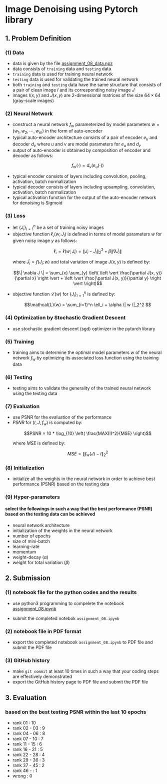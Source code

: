 # Image Denoising using Pytorch library

## 1. Problem Definition

### (1) Data

- data is given by the file  [assignment_08_data.npz](https://gitlab.com/cau-class/neural-network/2021-2/assignment/-/blob/main/08/assignment_08_data.npz)
- data consists of `training` data and `testing` data
- `training` data is used for training neural network
- `testing` data is used for validating the trained neural network
- both `training` and `testing` data have the same structure that consists of a pair of clean image $`I`$ and its corresponding noisy image $`J`$
- images $`I(x, y)`$ and $`J(x, y)`$ are 2-dimensional matrices of the size $`64 \times 64`$ (gray-scale images)

### (2) Neural Network

- construct a neural network $`f_w`$ parameterized by model parameters $`w = (w_1, w_2, \cdots, w_m)`$ in the form of auto-encoder 
- typical auto-encoder architecture consists of a pair of  encoder $`e_u`$ and decoder $`d_v`$ where $`u`$ and $`v`$ are model parameters for $`e_u`$ and $`d_v`$
- output of auto-encoder is obtained by composition of encoder and decoder as follows:
    ```math
    f_w(\cdot) = d_v(e_u(\cdot))
    ```
- typical encoder consists of layers including convolution, pooling, activation, batch normalization
- typical decoder consists of layers including upsampling, convolution, activation, batch normalization
- typical activation function for the output of the auto-encoder network for denoising is Sigmoid
  
### (3) Loss

- let $`\{J_i\}_{i=1}^n`$ be a set of training noisy images
- objective function $`\mathcal{\ell_i}(w; J_i)`$ is defined in terms of model parameters $`w`$ for given noisy image $`y`$ as follows:
    ```math
    \mathcal{\ell_i} = \mathcal{\ell}(w; J_i) = \| J_i - \tilde{J}_i \|_2^2 + \beta \| \nabla \tilde{J}_i \|
    ```
    where $`\tilde{J}_i = f(J_i; w)`$ and total variation of image $`J(x, y)`$ is defined by:
    ```math
    \| \nabla J \| = \sum_{x} \sum_{y} \left( \left \vert \frac{\partial J(x, y)}{\partial x} \right \vert + \left \vert \frac{\partial J(x, y)}{\partial y} \right \vert \right)
    ```
- objective function $`\mathcal{L}(w)`$ for $`\{ J_i \}_{i=1}^n`$ is defined by:
  ```math
  \mathcal{L}(w) = \sum_{i=1}^n \ell_i + \alpha \| w \|_2^2 
  ```

### (4) Optimization by Stochastic Gradient Descent

- use stochastic gradient descent (sgd) optimizer in the pytorch library

### (5) Training

- training aims to determine the optimal model parameters $`w`$ of the neural network $`f_w`$ by optimizing its associated loss function using the training data

### (6) Testing

- testing aims to validate the generality of the trained neural network using the testing data

### (7) Evaluation

- use PSNR for the evaluation of the performance
- $`PSNR`$ for $`(I, J, f_w)`$ is computed by:
  ```math
  PSNR = 10 * \log_{10} \left( \frac{MAX(I)^2}{MSE} \right)
  ```
  where $`MSE`$ is defined by:
  ```math
  MSE = \| f_w(J) - I \|_2^2
  ```

### (8) Initialization

- initialize all the weights in the neural network in order to achieve best performance (PSNR) based on the testing data
  
### (9) Hyper-parameters

#### select the followings in such a way that the best performance (PSNR) based on the testing data can be achieved

- neural network architecture
- initialization of the weights in the neural network
- number of epochs
- size of mini-batch
- learning-rate
- momentum
- weight-decay ($`\alpha`$)
- weight for total variation ($`\beta`$)
  
## 2. Submission

### (1) notebook file for the python codes and the results

- use python3 programming to compelete the notebook [assignment_08.ipynb](https://gitlab.com/cau-class/neural-network/2021-2/assignment/-/blob/main/08/assignment_08.ipynb)

- submit the completed notebok `assignment_08.ipynb`

### (2) notebook file in PDF format

- export the completed notebook `assignment_08.ipynb` to PDF file and submit the PDF file

### (3) GitHub history

- make `git commit` at least 10 times in such a way that your coding steps are effectively demonstrated
- export the GitHub history page to PDF file and submit the PDF file

## 3. Evaluation

### based on the best testing PSNR within the last 10 epochs

- rank 01 : 10
- rank 02 - 03 : 9
- rank 04 - 06 : 8
- rank 07 - 10 : 7
- rank 11 - 15 : 6
- rank 16 - 21 : 5
- rank 22 - 28 : 4
- rank 29 - 36 : 3
- rank 37 - 45 : 2
- rank 46 - : 1
- wrong : 0
